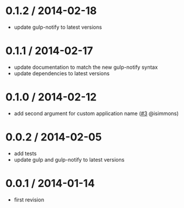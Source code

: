 0.1.2 / 2014-02-18
==================
 * update gulp-notify to latest versions

0.1.1 / 2014-02-17
==================
 * update documentation to match the new gulp-notify syntax
 * update dependencies to latest versions

0.1.0 / 2014-02-12
==================
 * add second argument for custom application name ([#3][] @isimmons)

[#3]: https://github.com/yannickcr/gulp-notify-growl/pull/3

0.0.2 / 2014-02-05
==================
 * add tests
 * update gulp and gulp-notify to latest versions

0.0.1 / 2014-01-14
==================
 * first revision
